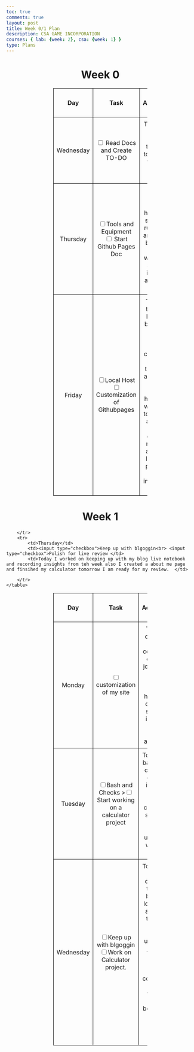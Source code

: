 ```yaml
---
toc: true
comments: true
layout: post
title: Week 0/1 Plan 
description: CSA GAME INCORPORATION
courses: { lab: {week: 2}, csa: {week: 1} }
type: Plans
---
```

<div class = head>
<h1> Week 0</h1>
</div>
<style>
    .head {
    text-align: center;
    }
</style>

<head>
    <style>
        table {
            border-collapse: collapse;
            width: 50%;
            margin: auto;
        }
        th, td {
            border: 1px solid black;
            padding: 8px;
            text-align: center;
        }
    </style>
</head>
<body>

<table>
    <tr>
        <th>Day</th>
        <th>Task</th>
        <th>Daily Accomplishments and TO-DO</th>
    </tr>
    <tr>
        <td>Wednesday</td>
        <td><input type="checkbox"> Read Docs and Create TO-DO</td>
        <td>Today I Review All the pages included, tomorrow I hope to get started with wordking on my tools and installations.</td>
    </tr>
    <tr>
        <td>Thursday</td>
        <td><input type="checkbox">Tools and Equipment<br><input type="checkbox"> Start Github Pages Doc</td>
        <td>Today I got through my installations however I ran into some issues with running local host and make server. I believe my gems may not be working, I will find solutions on the internet to sei f I am able to fix this issue.</td>
    </tr>
    <tr>
        <td>Friday</td>
        <td><input type="checkbox">Local Host<br> <input type="checkbox">Customization of Githubpages</td>
        <td>Today I was able to get my site on local host I used bundle install and gem bundler install, Also I started to customize my site by changing my theme to cayman and I continued to update by changing, however I get lost while customizing to find the nav bar and link stuff for this instance I created my own nav bar and was able to link it as I learned in csp to put brackets and percents to include something in your header.  </td>
    </tr>
</table>
<div class = head>
    <h1> Week 1</h1>
    </div>
    <table>
        <tr>
            <th>Day</th>
            <th>Task</th>
            <th>Daily Accomplishments and TO-DO</th>
        </tr>
        <tr>
            <td>Monday</td>
            <td><input type="checkbox"> customization of my site</td>
            <td>Today I work on customization of my site and continued to work on blogging my journey.Today my partner and I overcame a challenge of helping him work on launching his site on local, his issue also game with the gem which we were able to overcome</td>
        </tr>
        <tr>
            <td>Tuesday</td>
            <td><input type="checkbox">Bash and Checks ><input type="checkbox">Start working on a calculator project </td>
            <td>Today I worked on bash and check in order to see how everything was installed I got to understanding certain linux commands, also I started blogging my progress to get a better understanding of what everything means. </td>
        </tr>
        <tr>
            <td>Wednesday</td>
            <td><input type="checkbox">Keep up with blgoggin<br> <input type="checkbox">Work on Calculator project. </td>
            <td>Today I worked on better customization of the site to get a better insight of logging my ideas, also I worked on the integraation project to get a better understanding of js by creating a calculator and understanding how each command works. I will continue working on this tomorrow and begin to polish for my live review which is scheduled for friday.   </td>
        
        </tr>
        <tr>
            <td>Thursday</td>
            <td><input type="checkbox">Keep up with blgoggin<br> <input type="checkbox">Polish for live review </td>
            <td>Today I worked on keeping up with my blog live notebook and recording insights from teh week also I created a about me page and finsihed my calculator tomorrow I am ready for my review.  </td>
        
        </tr>
    </table>
</body>
